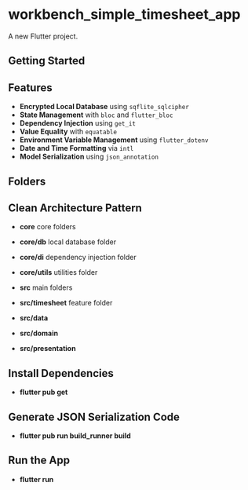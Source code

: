 # workbench_simple_timesheet_app

A new Flutter project.

## Getting Started

## Features

- **Encrypted Local Database** using `sqflite_sqlcipher`
- **State Management** with `bloc` and `flutter_bloc`
- **Dependency Injection** using `get_it`
- **Value Equality** with `equatable`
- **Environment Variable Management** using `flutter_dotenv`
- **Date and Time Formatting** via `intl`
- **Model Serialization** using `json_annotation`

## Folders
## Clean Architecture Pattern

- **core** core folders
- **core/db** local database folder
- **core/di** dependency injection folder
- **core/utils** utilities folder

- **src** main folders
- **src/timesheet** feature folder
- **src/data**
- **src/domain**
- **src/presentation**

## Install Dependencies

- **flutter pub get**

## Generate JSON Serialization Code

- **flutter pub run build_runner build**

## Run the App

- **flutter run**